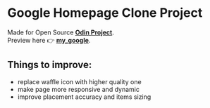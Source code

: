 # Google Homepage Clone Project
Made for Open Source **[Odin Project](https://www.theodinproject.com/)**.  
Preview here :point_right: **[my_google](https://ihavethesourcecode.github.io/google-homepage/)**.
## Things to improve:
- replace waffle icon with higher quality one
- make page more responsive and dynamic
- improve placement accuracy and items sizing

